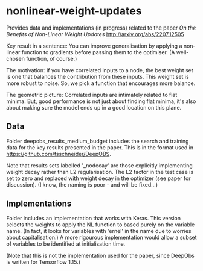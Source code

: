 # nonlinear-weight-updates

Provides data and implementations (in progress) related to the paper *On the Benefits of Non-Linear Weight Updates* http://arxiv.org/abs/2207.12505

Key result in a sentence: You can improve generalisation by applying a non-linear function to gradients before passing them to the optimiser. (A well-chosen function, of course.)

The motivation: If you have correlated inputs to a node, the best weight set is one that balances the contribution from these inputs. This weight set is more robust to noise. So, we pick a function that encourages more balance.

The geometric picture: Correlated inputs are intimately related to flat minima.  But, good performance is not just about finding flat minima, it's also about making sure the model ends up in a good location on this plane.

## Data

Folder deepobs_results_medium_budget includes the search and training data for the key results presented in the paper. This is in the format used in https://github.com/fsschneider/DeepOBS.

Note that results sets labelled '_nodecay' are those explicitly implementing weight decay rather than L2 regularisation. The L2 factor in the test case is set to zero and replaced with weight decay in the optimizer (see paper for discussion). (I know, the naming is poor - and will be fixed...)

## Implementations

Folder includes an implementation that works with Keras. This version selects the weights to apply the NL function to based purely on the variable name. (In fact, it looks for variables with 'ernel' in the name due to worries about capitalisation.) A more rigourous implementation would allow a subset of variables to be identified at initialisation time.

(Note that this is not the implementation used for the paper, since DeepObs is written for Tensorflow 1.15.)
